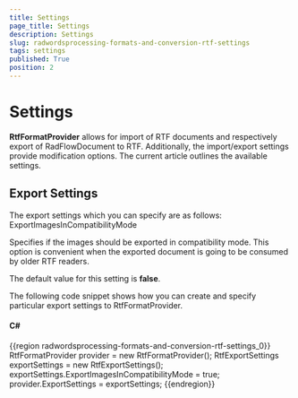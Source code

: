 ```yaml
---
title: Settings
page_title: Settings
description: Settings
slug: radwordsprocessing-formats-and-conversion-rtf-settings
tags: settings
published: True
position: 2
---
```


# Settings



__RtfFormatProvider__ allows for import of RTF documents and respectively export of RadFlowDocument to RTF. Additionally, the import/export settings provide modification options. The current article outlines the available settings.
      

## Export Settings

The export settings which you can specify are as follows:
        ExportImagesInCompatibilityMode 

Specifies if the images should be exported in compatibility mode. This option is convenient when the exported document is going to be consumed by older RTF readers.
              

The default value for this setting is __false__.
              

The following code snippet shows how you can create and specify particular export settings to RtfFormatProvider.
        

#### __C#__

{{region radwordsprocessing-formats-and-conversion-rtf-settings_0}}
	            RtfFormatProvider provider = new RtfFormatProvider();
	            RtfExportSettings exportSettings = new RtfExportSettings();
	            exportSettings.ExportImagesInCompatibilityMode = true;
	            provider.ExportSettings = exportSettings;
	{{endregion}}


